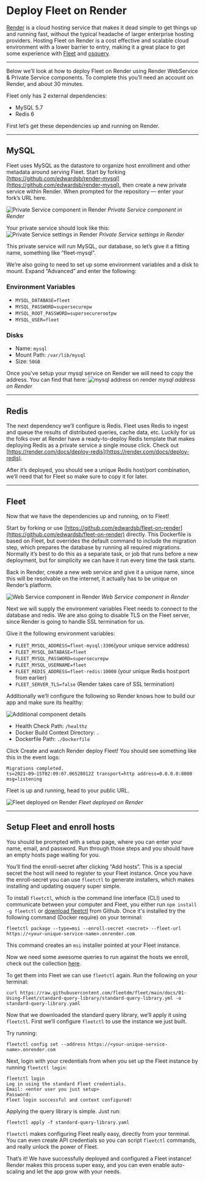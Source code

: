 # Deploy Fleet on Render

[Render](https://render.com/) is a cloud hosting service that makes it dead simple to get things up and running fast, without the typical headache of larger enterprise hosting providers. Hosting Fleet on Render is a cost effective and scalable cloud environment with a lower barrier to entry, making it a great place to get some experience with [Fleet](https://fleetdm.com/) and [osquery](https://osquery.io/).

---

Below we’ll look at how to deploy Fleet on Render using Render WebService & Private Service components. To complete this you’ll need an account on Render, and about 30 minutes.

Fleet only has 2 external dependencies:

- MySQL 5.7
- Redis 6

First let’s get these dependencies up and running on Render.

---

## MySQL

Fleet uses MySQL as the datastore to organize host enrollment and other metadata around serving Fleet. Start by forking [https://github.com/edwardsb/render-mysql](https://github.com/edwardsb/render-mysql), then create a new private service within Render. When prompted for the repository — enter your fork’s URL here.

![Private Service component in Render](../website/assets/images/articles/deploying-fleet-on-render-1-216x165@2x.png)
*Private Service component in Render*

Your private service should look like this:
![Private Service settings in Render](../website/assets/images/articles/deploying-fleet-on-render-5-450x286@2x.png)
*Private Service settings in Render*

This private service will run MySQL, our database, so let’s give it a fitting name, something like “fleet-mysql”.

We’re also going to need to set up some environment variables and a disk to mount. Expand “Advanced” and enter the following:

### Environment Variables

- `MYSQL_DATABASE=fleet`
- `MYSQL_PASSWORD=supersecurepw`
- `MYSQL_ROOT_PASSWORD=supersecurerootpw`
- `MYSQL_USER=fleet`

### Disks

- Name: `mysql`
- Mount Path: `/var/lib/mysql`
- Size: `50GB`

Once you've setup your mysql service on Render we will need to copy the address. You can find that here:
![mysql address on render](../website/assets/images/articles/deploying-fleet-on-render-6-666x416@2x.png)
*mysql address on Render*

---

## Redis

The next dependency we’ll configure is Redis. Fleet uses Redis to ingest and queue the results of distributed queries, cache data, etc. Luckily for us the folks over at Render have a ready-to-deploy Redis template that makes deploying Redis as a private service a single mouse click. Check out [https://render.com/docs/deploy-redis](https://render.com/docs/deploy-redis).

After it’s deployed, you should see a unique Redis host/port combination, we’ll need that for Fleet so make sure to copy it for later.

---

## Fleet

Now that we have the dependencies up and running, on to Fleet!

Start by forking or use [https://github.com/edwardsb/fleet-on-render](https://github.com/edwardsb/fleet-on-render) directly. This Dockerfile is based on Fleet, but overrides the default command to include the migration step, which prepares the database by running all required migrations. Normally it’s best to do this as a separate task, or job that runs before a new deployment, but for simplicity we can have it run every time the task starts.

Back in Render, create a new web service and give it a unique name, since this will be resolvable on the internet, it actually has to be unique on Render’s platform.

![Web Service component in Render](../website/assets/images/articles/deploying-fleet-on-render-2-216x163@2x.png)
*Web Service component in Render*

Next we will supply the environment variables Fleet needs to connect to the database and redis. We are also going to disable TLS on the Fleet server, since Render is going to handle SSL termination for us.

Give it the following environment variables:

- `FLEET_MYSQL_ADDRESS=fleet-mysql:3306`(your unique service address)
- `FLEET_MYSQL_DATABASE=fleet`
- `FLEET_MYSQL_PASSWORD=supersecurepw`
- `FLEET_MYSQL_USERNAME=fleet`
- `FLEET_REDIS_ADDRESS=fleet-redis:10000` (your unique Redis host:port from earlier)
- `FLEET_SERVER_TLS=false` (Render takes care of SSL termination)

Additionally we’ll configure the following so Render knows how to build our app and make sure its healthy:

![Additional component details](../website/assets/images/articles/deploying-fleet-on-render-7-627x416@2x.png)

- Health Check Path: `/healthz`
- Docker Build Context Directory: `.`
- Dockerfile Path: `./Dockerfile`

Click Create and watch Render deploy Fleet! You should see something like this in the event logs:

```
Migrations completed.
ts=2021–09–15T02:09:07.06528012Z transport=http address=0.0.0.0:8080 msg=listening
```

Fleet is up and running, head to your public URL.

![Fleet deployed on Render](../website/assets/images/articles/deploying-fleet-on-render-4-216x163@2x.png)
*Fleet deployed on Render*

---

## Setup Fleet and enroll hosts

You should be prompted with a setup page, where you can enter your name, email, and password. Run through those steps and you should have an empty hosts page waiting for you.

You’ll find the enroll-secret after clicking “Add hosts”. This is a special secret the host will need to register to your Fleet instance. Once you have the enroll-secret you can use `fleetctl` to generate installers, which makes installing and updating osquery super simple.

To install `fleetctl`, which is the command line interface (CLI) used to communicate between your computer and Fleet, you either run `npm install -g fleetctl` or [download fleetctl](https://github.com/fleetdm/fleet/releases/tag/fleet-v4.3.0) from Github. Once it's installed try the following command (Docker require) on your terminal:

```
fleetctl package --type=msi --enroll-secret <secret> --fleet-url https://<your-unique-service-name>.onrender.com
```

This command creates an `msi` installer pointed at your Fleet instance.

Now we need some awesome queries to run against the hosts we enroll, check out the collection [here](https://github.com/fleetdm/fleet/tree/main/docs/01-Using-Fleet/standard-query-library).

To get them into Fleet we can use `fleetctl` again. Run the following on your terminal:

```
curl https://raw.githubusercontent.com/fleetdm/fleet/main/docs/01-Using-Fleet/standard-query-library/standard-query-library.yml -o standard-query-library.yaml
```

Now that we downloaded the standard query library, we’ll apply it using `fleetctl`. First we’ll configure `fleetctl` to use the instance we just built.

Try running:

```
fleetctl config set --address https://<your-unique-service-name>.onrender.com
```

Next, login with your credentials from when you set up the Fleet instance by running `fleetctl login`:

```
fleetctl login
Log in using the standard Fleet credentials.
Email: <enter user you just setup>
Password:
Fleet login successful and context configured!
```

Applying the query library is simple. Just run:

```
fleetctl apply -f standard-query-library.yaml
```

`fleetctl` makes configuring Fleet really easy, directly from your terminal. You can even create API credentials so you can script `fleetctl` commands, and really unlock the power of Fleet.

That’s it! We have successfully deployed and configured a Fleet instance! Render makes this process super easy, and you can even enable auto-scaling and let the app grow with your needs.


<meta name="category" value="deploy">
<meta name="authorGitHubUsername" value="edwardsb">
<meta name="authorFullName" value="Ben Edwards">
<meta name="publishedOn" value="2021-11-21">
<meta name="articleTitle" value="Deploy Fleet on Render">
<meta name="articleImageUrl" value="../website/assets/images/articles/deploying-fleet-on-render-cover-1600x900@2x.jpg">
